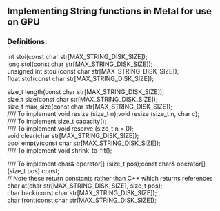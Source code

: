 ## Implementing String functions in Metal for use on GPU

### Definitions:
int stoi(const char str[MAX_STRING_DISK_SIZE]);  
long stol(const char str[MAX_STRING_DISK_SIZE]);  
unsigned int stoul(const char str[MAX_STRING_DISK_SIZE]);  
float stof(const char str[MAX_STRING_DISK_SIZE]);  

size_t length(const char str[MAX_STRING_DISK_SIZE]);  
size_t size(const char str[MAX_STRING_DISK_SIZE]);  
size_t max_size(const char str[MAX_STRING_DISK_SIZE]);  
//// To implement       void resize (size_t n);void resize (size_t n, char c);  
//// To implement       size_t capacity();  
//// To implement       void reserve (size_t n = 0);  
void clear(char str[MAX_STRING_DISK_SIZE]);  
bool empty(const char str[MAX_STRING_DISK_SIZE]);  
//// To implement       void shrink_to_fit();  

//// To implement        char& operator[] (size_t pos);const char& operator[] (size_t pos) const;  
// Note these return constants rather than C++ which returns references  
char at(char str[MAX_STRING_DISK_SIZE], size_t pos);  
char back(const char str[MAX_STRING_DISK_SIZE]);  
char front(const char str[MAX_STRING_DISK_SIZE]);  